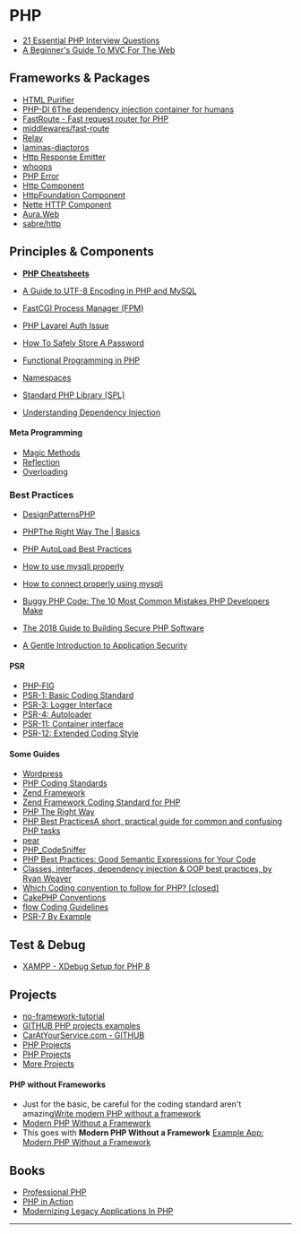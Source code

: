 PHP
=======================


- [21 Essential PHP Interview Questions](https://www.toptal.com/php/interview-questions)
- [A Beginner's Guide To MVC For The Web](https://blog.ircmaxell.com/2014/11/a-beginners-guide-to-mvc-for-web.html)

Frameworks & Packages
---------------------

- [HTML Purifier](http://htmlpurifier.org)
- [PHP-DI 6The dependency injection container for humans](https://php-di.org)
- [FastRoute - Fast request router for PHP](https://github.com/nikic/FastRoute)
- [middlewares/fast-route](https://github.com/middlewares/fast-route)
- [Relay](https://github.com/relayphp/Relay.Relay)
- [laminas-diactoros](https://docs.laminas.dev/laminas-diactoros/)
- [Http Response Emitter](https://github.com/narrowspark/http-emitter)
- [whoops](https://github.com/filp/whoops)
- [PHP Error](https://github.com/JosephLenton/PHP-Error)
- [Http Component](https://github.com/PatrickLouys/http)
- [HttpFoundation Component](https://github.com/symfony/http-foundation)
- [Nette HTTP Component](https://github.com/nette/http)
- [Aura.Web](https://github.com/auraphp/Aura.Web)
- [sabre/http](https://github.com/sabre-io/http)

Principles & Components
----------------------

- **[PHP Cheatsheets](https://phpcheatsheets.com)**

- [A Guide to UTF-8 Encoding in PHP and MySQL](https://www.toptal.com/php/a-utf-8-primer-for-php-and-mysql)


- [FastCGI Process Manager (FPM)](https://www.php.net/manual/en/install.fpm.php)
- [PHP Lavarel Auth Issue](https://stackoverflow.com/a/45603627/13903942)
- [How To Safely Store A Password](https://codahale.com/how-to-safely-store-a-password/)
- [Functional Programming in PHP](https://phptherightway.com/pages/Functional-Programming.html)
- [Namespaces](https://www.php.net/language.namespaces)
- [Standard PHP Library (SPL)](https://www.php.net/book.spl)
- [Understanding Dependency Injection](https://php-di.org/doc/understanding-di.html)

#### Meta Programming

- [Magic Methods ](https://www.php.net/language.oop5.magic)
- [Reflection](https://www.php.net/intro.reflection)
- [Overloading](https://www.php.net/language.oop5.overloading)



### Best Practices

- [DesignPatternsPHP](https://designpatternsphp.readthedocs.io/en/latest/README.html)
- [PHPThe Right Way The | Basics](https://phptherightway.com/pages/The-Basics.html)
- [PHP AutoLoad Best Practices](http://ditio.net/2008/11/13/php-autoload-best-practices/)
- [How to use mysqli properly](https://phpdelusions.net/mysqli)
- [How to connect properly using mysqli](https://phpdelusions.net/mysqli/mysqli_connect#error_handling)

- [Buggy PHP Code: The 10 Most Common Mistakes PHP Developers Make](https://www.toptal.com/php/10-most-common-mistakes-php-programmers-make)
- [The 2018 Guide to Building Secure PHP Software](https://paragonie.com/blog/2017/12/2018-guide-building-secure-php-software)
- [A Gentle Introduction to Application Security](https://paragonie.com/blog/2015/08/gentle-introduction-application-security)


#### **PSR**

- [PHP-FIG](https://www.php-fig.org)
- [PSR-1: Basic Coding Standard](https://www.php-fig.org/psr/psr-1/)
- [PSR-3: Logger Interface](https://www.php-fig.org/psr/psr-3/)
- [PSR-4: Autoloader](https://www.php-fig.org/psr/psr-4/)
- [PSR-11: Container interface](https://www.php-fig.org/psr/psr-11/)
- [PSR-12: Extended Coding Style ](https://www.php-fig.org/psr/psr-12/)

#### **Some Guides**

- [Wordpress](https://codex.wordpress.org/WordPress_Coding_Standards)
- [PHP Coding Standards](https://developer.wordpress.org/coding-standards/wordpress-coding-standards/php/)
- [Zend Framework](https://framework.zend.com/manual/1.12/en/manual.html)
- [Zend Framework Coding Standard for PHP](https://framework.zend.com/manual/1.12/en/coding-standard.html)
- [PHP The Right Way](https://phptherightway.com)
- [PHP Best PracticesA short, practical guide for common and confusing PHP tasks](https://phpbestpractices.org)
- [pear](https://pear.php.net/manual/en/standards.bestpractices.php)
- [PHP_CodeSniffer](https://pear.php.net/package/PHP_CodeSniffer)
- [PHP Best Practices: Good Semantic Expressions for Your Code](https://scientya.com/php-best-practices-good-semantic-expressions-for-your-code-91914202ddcf)
- [Classes, interfaces, dependency injection & OOP best practices, by Ryan Weaver](https://netgen.io/learn/php-workshops/best-practices-in-php)
- [Which Coding convention to follow for PHP? [closed]](https://stackoverflow.com/q/139427/13903942)
- [CakePHP Conventions](https://book.cakephp.org/4/en/intro/conventions.html)
- [flow Coding Guidelines](https://flowframework.readthedocs.io/en/stable/TheDefinitiveGuide/PartV/CodingGuideLines/index.html)
- [PSR-7 By Example](https://mwop.net/blog/2015-01-26-psr-7-by-example.html)

Test & Debug
----------------------


- [XAMPP - XDebug Setup for PHP 8](https://odan.github.io/2020/12/03/xampp-xdebug-setup-php8.html)


Projects
----------------------


- [no-framework-tutorial](https://github.com/PatrickLouys/no-framework-tutorial)
- [GITHUB PHP projects examples](https://github.com/topics/php-project-example)
- [CarAtYourService.com - GITHUB](https://github.com/Hritik21/CarAtYourService.com)
- [PHP Projects](https://code-projects.org/c/languages/project/phpprojects/)
- [PHP Projects](https://www.phptpoint.com/projects/erp-system-project-in-php-free-download/)
- [More Projects](https://download.code-projects.org/details/97b61777-5089-4b4f-841f-10e10be5859e)

#### PHP without Frameworks

- Just for the basic, be careful for the coding standard aren't amazing[Write modern PHP without a framework](https://codeburst.io/write-modern-php-without-framework-d244d8ca2b50)
- [Modern PHP Without a Framework](https://kevinsmith.io/modern-php-without-a-framework/)
- This goes with **Modern PHP Without a Framework** [Example App: Modern PHP Without a Framework](https://github.com/kevinsmith/no-framework)

Books
-----

- [Professional PHP](https://patricklouys.com/professional-php/)
- [PHP in Action](https://www.manning.com/books/php-in-action)
- [Modernizing Legacy Applications In PHP](https://leanpub.com/mlaphp)
-----------------------------------------------------------------------------------------------------